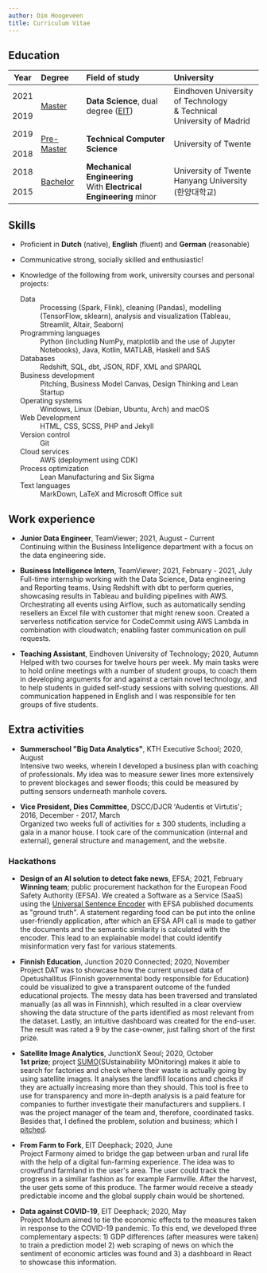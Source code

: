 ```yaml
---
author: Dim Hoogeveen
title: Curriculum Vitae
---
```


## Education

| Year | Degree | Field of study | University |
| :----: | :------ | :-------------- | :---------- |
| 2021 <br> <i class="fas fa-long-arrow-alt-up"></i> <br> 2019 | <u>Master</u> | **Data Science**, dual degree ([EIT](https://masterschool.eitdigital.eu/about-us/)) | Eindhoven University of Technology <br>& Technical University of Madrid |
| 2019 <br> <i class="fas fa-long-arrow-alt-up" style="text-align: center;"></i> <br> 2018 | <u>Pre-Master</u> | **Technical Computer Science**| University of Twente |
| 2018 <br> <i class="fas fa-long-arrow-alt-up" style="text-align: center;"></i> <br> 2015 | <u>Bachelor</u>   | **Mechanical Engineering**<br />With **Electrical Engineering** minor | University of Twente<br />Hanyang University (한양대학교)    |

## Skills

- Proficient in **Dutch** (native), **English** (fluent) and **German** (reasonable)
- Communicative  strong, socially skilled and enthusiastic! 
- Knowledge of the following from work, university courses and personal projects:
  <dl>
  <dt>Data</dt>
  <dd>Processing (Spark, Flink), cleaning (Pandas), modelling (TensorFlow, sklearn), analysis and visualization (Tableau, Streamlit, Altair, Seaborn)</dd>
  
  <dt>Programming languages</dt> 
  <dd>Python (including NumPy, matplotlib and the use of Jupyter Notebooks), Java, Kotlin, MATLAB, Haskell and  SAS</dd>
  
  <dt>Databases</dt>
  <dd>Redshift, SQL, dbt, JSON, RDF, XML and SPARQL </dd>
  
  <dt>Business development</dt> 
  <dd>Pitching, Business Model Canvas, Design Thinking and Lean Startup </dd>
  
  <dt>Operating systems</dt>
  <dd> Windows, Linux (Debian, Ubuntu, Arch) and macOS </dd>
  
  <dt>Web Development</dt>
  <dd>HTML, CSS, SCSS, PHP and Jekyll </dd>
  
  <dt>Version control</dt>
  <dd>Git </dd>
  
  <dt>Cloud services</dt>
  <dd>AWS (deployment using CDK) </dd>
  
  <dt>Process optimization</dt>
  <dd>Lean Manufacturing and Six Sigma </dd>
  
  <dt>Text languages</dt>
  <dd>MarkDown, LaTeX and Microsoft Office suit </dd>
  </dl>

## Work experience

 - **Junior Data Engineer**, TeamViewer;  2021, August - Current  
   Continuing within the Business Intelligence department with a focus on the data engineering side.
   
 - **Business Intelligence Intern**, TeamViewer;  2021, February - 2021, July  
    Full-time internship working with the Data Science, Data engineering and Reporting teams. Using Redshift with dbt to perform queries, showcasing results in Tableau and building pipelines with AWS. Orchestrating all events using Airflow, such as automatically sending resellers an Excel file with customer that might renew soon. Created a serverless notification service for CodeCommit using AWS Lambda in combination with cloudwatch; enabling faster communication on pull requests. 
    
 - **Teaching Assistant**, Eindhoven University of Technology;  2020, Autumn  
   Helped with two courses for twelve hours per week. My main tasks were to hold online meetings with a number of student groups,  to coach them in developing arguments for and against a certain novel technology, and to help students in guided self-study sessions with solving questions. All communication happened in English and I was responsible for ten groups of five students.

## Extra activities

- **Summerschool "Big Data Analytics"**, KTH Executive School; 2020, August  
  Intensive two weeks, wherein I developed a business plan with coaching of professionals. My idea was to measure sewer lines more extensively to prevent blockages and sewer floods; this could be measured by putting sensors underneath manhole covers.
  
- **Vice President, Dies Committee**, DSCC/DJCR 'Audentis et Virtutis'; 2016, December - 2017, March  
  Organized two weeks full of activities for ± 300 students, including a gala in a manor house. I took care of the communication (internal and external), general structure and management, and the website. 
  
### Hackathons

- **Design of an AI solution to detect fake news**, EFSA; 2021, February  
  <i class="fas fa-award"></i><strong> Winning team</strong>; public procurement hackathon for the European Food Safety Authority (EFSA). We created a Software as a Service (SaaS) using the <a href="https://tfhub.dev/google/universal-sentence-encoder/4">Universal Sentence Encoder</a> with EFSA published documents as "ground truth". A statement regarding food can be put into the online user-friendly application, after which an EFSA API call is made to gather the documents and the semantic similarity is calculated with the encoder. This lead to an explainable model that could identify misinformation very fast for various statements.
  
- **Finnish Education**, Junction 2020 Connected; 2020, November  
  Project DAT was to showcase how the current unused data of Opetushallitus (Finnish governmental body responsible for Education) could be visualized to give a transparent outcome of the funded educational projects. The messy data has been traversed and translated manually (as all was in Finnnish), which resulted in a clear overview showing the data structure of the parts identified as most relevant from the dataset. Lastly, an intuitive dashboard was created for the end-user. The result was rated a 9 by the case-owner, just falling short of the first prize. 

- **Satellite Image Analytics**, JunctionX Seoul; 2020, October  
  <i class="fas fa-award"></i><strong> 1st prize</strong>; project <a href="https://github.com/bonomoon/SUMO">SUMO</a>(SUstainability MOnitoring) makes it able to search for factories and check where their waste is actually going by using satellite images. It analyses the landfill locations and checks if they are actually increasing more than they should. This tool is free to use for transparency and more in-depth analysis is a paid feature for companies to further investigate their manufacturers and suppliers. I was the project manager of the team and, therefore, coordinated tasks. Besides that, I defined the problem, solution and business; which I <a href="https://drive.google.com/file/d/1EsYEhJjpHUl9OcyRlOcsemfFxan95qos/view">pitched</a>.
  
- **From Farm to Fork**, EIT Deephack; 2020, June   
  Project Farmony aimed to bridge the gap between urban and rural life with the help of a digital fun-farming experience. The idea was to crowdfund farmland in the user's area. The user could track the progress in a similiar fashion as for example Farmville. After the harvest, the user gets some of this produce. The farmer would receive a steady predictable income and the global supply chain would be shortened.
  
- **Data against COVID-19**, EIT Deephack; 2020, May   
  Project Modum aimed to tie the economic effects to the measures taken in response to the COVID-19 pandemic. To this end, we developed three complementary aspects: 1) GDP differences (after measures were taken) to train a prediction model 2) web scraping of news on which the sentiment of economic articles was found and 3) a dashboard in React to showcase this information. 
